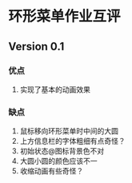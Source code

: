 # 环形菜单作业互评

## Version 0.1

### 优点

1. 实现了基本的动画效果 

### 缺点

1. 鼠标移向环形菜单时中间的大圆
1. 上方信息栏的字体粗细有点奇怪？
1. 初始状态@图标背景色不对
1. 大圆小圆的颜色应该不一
1. 收缩动画有些奇怪？